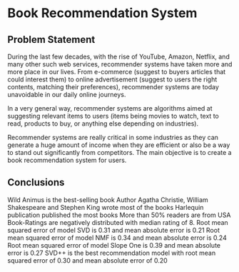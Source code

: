 # Book Recommendation System
## Problem Statement

During the last few decades, with the rise of YouTube, Amazon, Netflix, and many other such web services, recommender systems have taken more and more place in our lives. From e-commerce (suggest to buyers articles that could interest them) to online advertisement (suggest to users the right contents, matching their preferences), recommender systems are today unavoidable in our daily online journeys.

In a very general way, recommender systems are algorithms aimed at suggesting relevant items to users (items being movies to watch, text to read, products to buy, or anything else depending on industries).

Recommender systems are really critical in some industries as they can generate a huge amount of income when they are efficient or also be a way to stand out significantly from competitors. The main objective is to create a book recommendation system for users.

## Conclusions
Wild Animus is the best-selling book
Author Agatha Christie, William Shakespeare and Stephen King wrote most of the books
Harlequin publication published the most books
More than 50% readers are from USA
Book-Ratings are negatively distributed with median rating of 8.
Root mean squared error of model SVD is 0.31 and mean absolute error is 0.21
Root mean squared error of model NMF is 0.34 and mean absolute error is 0.24
Root mean squared error of model Slope One is 0.39 and mean absolute error is 0.27
SVD++ is the best recommendation model with root mean squared error of 0.30 and mean absolute error of 0.20


